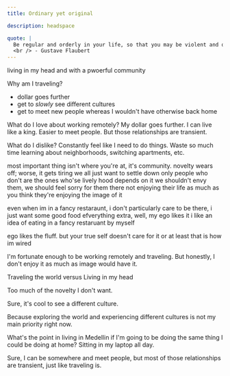 ```yaml
---
title: Ordinary yet original

description: headspace

quote: |
  Be regular and orderly in your life, so that you may be violent and original in your work.
  <br /> - Gustave Flaubert
---
```


living in my head
and with a pwoerful community

Why am I traveling?
- dollar goes further
- get to *slowly* see different cultures 
- get to meet new people whereas I wouldn't have otherwise back home


What do I love about working remotely?
My dollar goes further. I can live like a king.
Easier to meet people. But those relationships are transient.

What do I dislike?
Constantly feel like I need to do things.
Waste so much time learning about neighborhoods, switching apartments, etc. 

most important thing isn't where you're at, it's community.
novelty wears off; worse, it gets tiring 
we all just want to settle down 
only people who don't are the ones who'se lively hood depends on it
we shouldn't envy them, we should feel sorry for them
there not enjoying their life as much as you think
they're enjoying the image of it


even when im in a fancy restaraunt,
i don't particularly care to be there, i just want some good food
efverything extra, well, my ego likes it
i like an idea of eating in a fancy restaruant by myself

ego likes the fluff. but your true self doesn't care for it
or at least that is how im wired


I'm fortunate enough to be working remotely and traveling. But honestly, I don't enjoy it as much as image would have it. 

Traveling the world versus Living in my head

Too much of the novelty I don't want.

Sure, it's cool to see a different culture.


Because exploring the world and experiencing different cultures is not my main priority right now.

What's the point in living in Medellin if I'm going to be doing the same thing I could be doing at home? Sitting in my laptop all day.

Sure, I can be somewhere and meet people, but most of those relationships are transient, just like traveling is.
